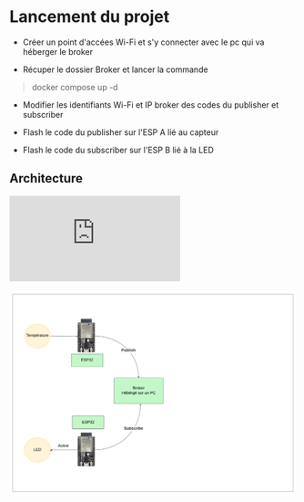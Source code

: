 # Lancement du projet

- Créer un point d'accées Wi-Fi et s'y connecter avec le pc qui va héberger le broker

- Récuper le dossier Broker et lancer la commande 

> docker compose up -d 

- Modifier les identifiants Wi-Fi et IP broker des codes du publisher et subscriber

- Flash le code du publisher sur l'ESP A lié au capteur

- Flash le code du subscriber sur l'ESP B lié à la LED


## Architecture 

![Voir l'architecture](https://github.com/quentin-beaufort/smart_forest/blob/main/TP2/Architecture.pdf)

![Architecture](https://github.com/quentin-beaufort/smart_forest/blob/main/TP2/Architecture_image.png)